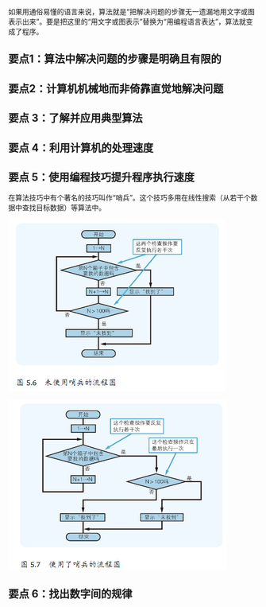 如果用通俗易懂的语言来说，算法就是“把解决问题的步骤无一遗漏地用文字或图表示出来”。要是把这里的“用文字或图表示”替换为“用编程语言表达”，算法就变成了程序。

## 要点1：算法中解决问题的步骤是明确且有限的

## 要点2：计算机机械地而非倚靠直觉地解决问题

## 要点 3：了解并应用典型算法

## 要点 4：利用计算机的处理速度

## 要点 5：使用编程技巧提升程序执行速度

在算法技巧中有个著名的技巧叫作“哨兵”。这个技巧多用在线性搜索（从若干个数据中查找目标数据）等算法中。

![](../markdown_import_image/import-2022-12-25-17-08-02.png)

![](../markdown_import_image/import-2022-12-25-17-08-10.png)

## 要点 6：找出数字间的规律